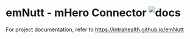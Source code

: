# emNutt - mHero Connector ![docs](https://github.com/intrahealth/emNutt/workflows/docs/badge.svg)

For project documentation, refer to https://intrahealth.github.io/emNutt

